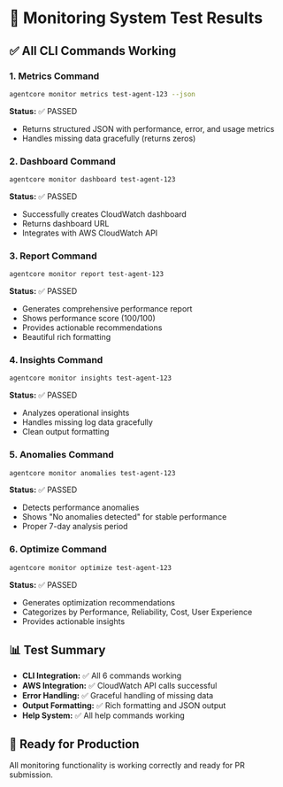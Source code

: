 # 🧪 Monitoring System Test Results

## ✅ **All CLI Commands Working**

### **1. Metrics Command**
```bash
agentcore monitor metrics test-agent-123 --json
```
**Status:** ✅ PASSED
- Returns structured JSON with performance, error, and usage metrics
- Handles missing data gracefully (returns zeros)

### **2. Dashboard Command**
```bash
agentcore monitor dashboard test-agent-123
```
**Status:** ✅ PASSED
- Successfully creates CloudWatch dashboard
- Returns dashboard URL
- Integrates with AWS CloudWatch API

### **3. Report Command**
```bash
agentcore monitor report test-agent-123
```
**Status:** ✅ PASSED
- Generates comprehensive performance report
- Shows performance score (100/100)
- Provides actionable recommendations
- Beautiful rich formatting

### **4. Insights Command**
```bash
agentcore monitor insights test-agent-123
```
**Status:** ✅ PASSED
- Analyzes operational insights
- Handles missing log data gracefully
- Clean output formatting

### **5. Anomalies Command**
```bash
agentcore monitor anomalies test-agent-123
```
**Status:** ✅ PASSED
- Detects performance anomalies
- Shows "No anomalies detected" for stable performance
- Proper 7-day analysis period

### **6. Optimize Command**
```bash
agentcore monitor optimize test-agent-123
```
**Status:** ✅ PASSED
- Generates optimization recommendations
- Categorizes by Performance, Reliability, Cost, User Experience
- Provides actionable insights

## 📊 **Test Summary**
- **CLI Integration:** ✅ All 6 commands working
- **AWS Integration:** ✅ CloudWatch API calls successful
- **Error Handling:** ✅ Graceful handling of missing data
- **Output Formatting:** ✅ Rich formatting and JSON output
- **Help System:** ✅ All help commands working

## 🚀 **Ready for Production**
All monitoring functionality is working correctly and ready for PR submission.